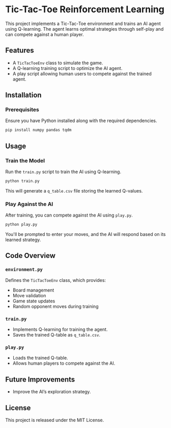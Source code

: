 # Tic-Tac-Toe Reinforcement Learning

This project implements a Tic-Tac-Toe environment and trains an AI agent using Q-learning. The agent learns optimal strategies through self-play and can compete against a human player.

## Features
- A `TicTacToeEnv` class to simulate the game.
- A Q-learning training script to optimize the AI agent.
- A play script allowing human users to compete against the trained agent.

## Installation
### Prerequisites
Ensure you have Python installed along with the required dependencies.

```bash
pip install numpy pandas tqdm
```

## Usage
### Train the Model
Run the `train.py` script to train the AI using Q-learning.

```bash
python train.py
```
This will generate a `q_table.csv` file storing the learned Q-values.

### Play Against the AI
After training, you can compete against the AI using `play.py`.

```bash
python play.py
```
You'll be prompted to enter your moves, and the AI will respond based on its learned strategy.

## Code Overview
### `environment.py`
Defines the `TicTacToeEnv` class, which provides:
- Board management
- Move validation
- Game state updates
- Random opponent moves during training

### `train.py`
- Implements Q-learning for training the agent.
- Saves the trained Q-table as `q_table.csv`.

### `play.py`
- Loads the trained Q-table.
- Allows human players to compete against the AI.

## Future Improvements
- Improve the AI’s exploration strategy.

## License
This project is released under the MIT License.

